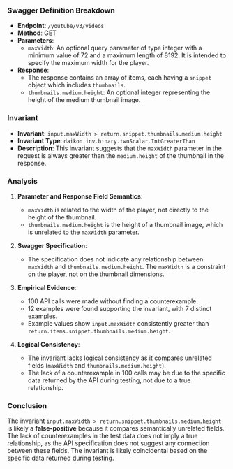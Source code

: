 ### Swagger Definition Breakdown

- **Endpoint**: `/youtube/v3/videos`
- **Method**: GET
- **Parameters**:
  - `maxWidth`: An optional query parameter of type integer with a minimum value of 72 and a maximum length of 8192. It is intended to specify the maximum width for the player.
- **Response**:
  - The response contains an array of items, each having a `snippet` object which includes `thumbnails`.
  - `thumbnails.medium.height`: An optional integer representing the height of the medium thumbnail image.

### Invariant

- **Invariant**: `input.maxWidth > return.snippet.thumbnails.medium.height`
- **Invariant Type**: `daikon.inv.binary.twoScalar.IntGreaterThan`
- **Description**: This invariant suggests that the `maxWidth` parameter in the request is always greater than the `medium.height` of the thumbnail in the response.

### Analysis

1. **Parameter and Response Field Semantics**:
   - `maxWidth` is related to the width of the player, not directly to the height of the thumbnail.
   - `thumbnails.medium.height` is the height of a thumbnail image, which is unrelated to the `maxWidth` parameter.

2. **Swagger Specification**:
   - The specification does not indicate any relationship between `maxWidth` and `thumbnails.medium.height`. The `maxWidth` is a constraint on the player, not on the thumbnail dimensions.

3. **Empirical Evidence**:
   - 100 API calls were made without finding a counterexample.
   - 12 examples were found supporting the invariant, with 7 distinct examples.
   - Example values show `input.maxWidth` consistently greater than `return.items.snippet.thumbnails.medium.height`.

4. **Logical Consistency**:
   - The invariant lacks logical consistency as it compares unrelated fields (`maxWidth` and `thumbnails.medium.height`).
   - The lack of a counterexample in 100 calls may be due to the specific data returned by the API during testing, not due to a true relationship.

### Conclusion

The invariant `input.maxWidth > return.snippet.thumbnails.medium.height` is likely a **false-positive** because it compares semantically unrelated fields. The lack of counterexamples in the test data does not imply a true relationship, as the API specification does not suggest any connection between these fields. The invariant is likely coincidental based on the specific data returned during testing.

